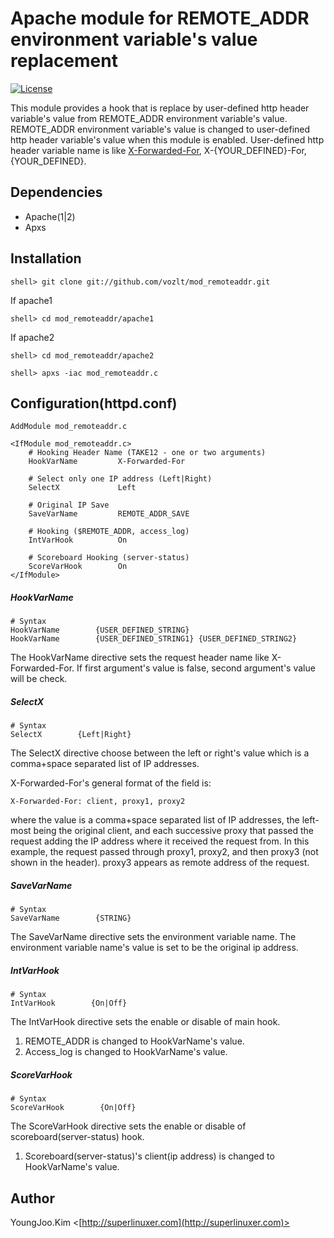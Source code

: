 Apache module for REMOTE_ADDR environment variable's value replacement
==========

[![License](http://img.shields.io/badge/license-Apache%202.0-green.svg)](http://www.apache.org/licenses/LICENSE-2.0)

This module provides a hook that is replace by user-defined http header variable's value from REMOTE_ADDR environment variable's value.
REMOTE_ADDR environment variable's value is changed to user-defined http header variable's value when this module is enabled.
User-defined http header variable name is like [X-Forwarded-For](http://en.wikipedia.org/wiki/X-Forwarded-For), X-{YOUR_DEFINED}-For, {YOUR_DEFINED}.

## Dependencies
* Apache(1|2)
* Apxs

## Installation

```
shell> git clone git://github.com/vozlt/mod_remoteaddr.git
```

If apache1
```
shell> cd mod_remoteaddr/apache1
```

If apache2
```
shell> cd mod_remoteaddr/apache2
```

```
shell> apxs -iac mod_remoteaddr.c
```

## Configuration(httpd.conf)

```ApacheConf
AddModule mod_remoteaddr.c

<IfModule mod_remoteaddr.c>
    # Hooking Header Name (TAKE12 - one or two arguments)
    HookVarName         X-Forwarded-For

    # Select only one IP address (Left|Right)
    SelectX             Left

    # Original IP Save
    SaveVarName         REMOTE_ADDR_SAVE

    # Hooking ($REMOTE_ADDR, access_log)
    IntVarHook          On

    # Scoreboard Hooking (server-status)
    ScoreVarHook        On
</IfModule>
```

##### HookVarName
````ApacheConf
# Syntax
HookVarName        {USER_DEFINED_STRING}
HookVarName        {USER_DEFINED_STRING1} {USER_DEFINED_STRING2}
````

The HookVarName directive sets the request header name like X-Forwarded-For.
If first argument's value is false, second argument's value will be check.

##### SelectX
````ApacheConf
# Syntax
SelectX        {Left|Right}
````

The SelectX directive choose between the left or right's value which is a comma+space separated list of IP addresses.

X-Forwarded-For's general format of the field is:
```
X-Forwarded-For: client, proxy1, proxy2
```
where the value is a comma+space separated list of IP addresses, the left-most being the original client,
and each successive proxy that passed the request adding the IP address where it received the request from.
In this example, the request passed through proxy1, proxy2, and then proxy3 (not shown in the header).
proxy3 appears as remote address of the request.


##### SaveVarName
````ApacheConf
# Syntax
SaveVarName        {STRING}
````

The SaveVarName directive sets the environment variable name.
The environment variable name's value is set to be the original ip address.


##### IntVarHook
````ApacheConf
# Syntax
IntVarHook        {On|Off}
````

The IntVarHook directive sets the enable or disable of main hook.

1. REMOTE_ADDR is changed to HookVarName's value.
2. Access_log is changed to HookVarName's value.


##### ScoreVarHook
````ApacheConf
# Syntax
ScoreVarHook        {On|Off}
````

The ScoreVarHook directive sets the enable or disable of scoreboard(server-status) hook.

1. Scoreboard(server-status)'s client(ip address) is changed to HookVarName's value.

## Author
YoungJoo.Kim <[http://superlinuxer.com](http://superlinuxer.com)>
